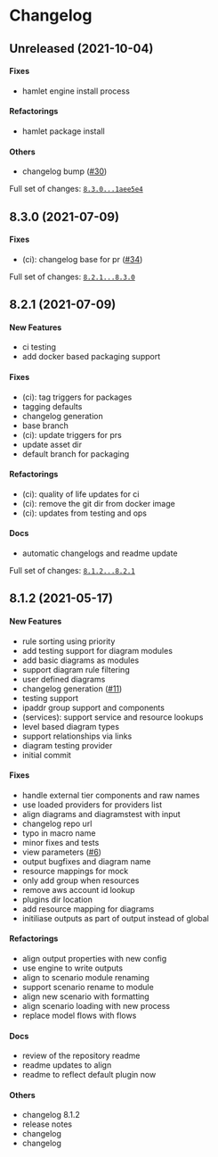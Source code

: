 # Changelog

## Unreleased (2021-10-04)

#### Fixes

* hamlet engine install process
#### Refactorings

* hamlet package install
#### Others

* changelog bump ([#30](https://github.com/hamlet-io/engine-plugin-diagrams/issues/30))

Full set of changes: [`8.3.0...1aee5e4`](https://github.com/hamlet-io/engine-plugin-diagrams/compare/8.3.0...1aee5e4)

## 8.3.0 (2021-07-09)

#### Fixes

* (ci): changelog base for pr ([#34](https://github.com/hamlet-io/engine-plugin-diagrams/issues/34))

Full set of changes: [`8.2.1...8.3.0`](https://github.com/hamlet-io/engine-plugin-diagrams/compare/8.2.1...8.3.0)

## 8.2.1 (2021-07-09)

#### New Features

* ci testing
* add docker based packaging support
#### Fixes

* (ci): tag triggers for packages
* tagging defaults
* changelog generation
* base branch
* (ci): update triggers for prs
* update asset dir
* default branch for packaging
#### Refactorings

* (ci): quality of life updates for ci
* (ci): remove the git dir from docker image
* (ci): updates from testing and ops
#### Docs

* automatic changelogs and readme update

Full set of changes: [`8.1.2...8.2.1`](https://github.com/hamlet-io/engine-plugin-diagrams/compare/8.1.2...8.2.1)

## 8.1.2 (2021-05-17)

#### New Features

* rule sorting using priority
* add testing support for diagram modules
* add basic diagrams as modules
* support diagram rule filtering
* user defined diagrams
* changelog generation ([#11](https://github.com/hamlet-io/engine-plugin-diagrams/issues/11))
* testing support
* ipaddr group support and components
* (services): support service and resource lookups
* level based diagram types
* support relationships via links
* diagram testing provider
* initial commit
#### Fixes

* handle external tier components and raw names
* use loaded providers for providers list
* align diagrams and diagramstest with input
* changelog repo url
* typo in macro name
* minor fixes and tests
* view parameters ([#6](https://github.com/hamlet-io/engine-plugin-diagrams/issues/6))
* output bugfixes and diagram name
* resource mappings for mock
* only add group when resources
* remove aws account id lookup
* plugins dir location
* add resource mapping for diagrams
* initiliase outputs as part of output instead of global
#### Refactorings

* align output properties with new config
* use engine to write outputs
* align to scenario module renaming
* support scenario rename to module
* align new scenario with formatting
* align scenario loading with new process
* replace model flows with flows
#### Docs

* review of the repository readme
* readme updates to align
* readme to reflect default plugin now
#### Others

* changelog 8.1.2
* release notes
* changelog
* changelog
